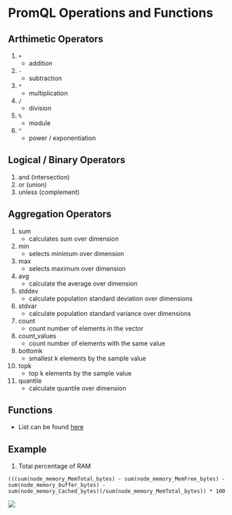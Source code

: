 # PromQL Operations and Functions

## Arthimetic Operators
1. `+`
    - addition
2. `-`
    - subtraction
3. `*`
    - multiplication
4. `/` 
    - division
5. `%`
    - module
6. `^`
    - power / exponentiation


## Logical / Binary Operators

1. and (intersection)
2. or (union)
3. unless (complement)


## Aggregation Operators
1. sum
    - calculates sum over dimension
2. min
    - selects minimum over dimension
3. max
    - selects maximum over dimension 
4. avg
    - calculate the average over dimension
5. stddev
    - calculate population standard deviation over dimensions
6. stdvar
    - calculate population standard variance over dimensions
7. count
    - count number of elements in the vector
8. count_values
    - count number of elements with the same value
9. bottomk
    - smallest k elements by the sample value
10. topk
    - top k elements by the sample value
11. quantile
    - calculate quantile over dimension

## Functions

- List can be found [here](https://prometheus.io/docs/prometheus/latest/querying/functions/)

## Example

1. Total percentage of RAM

```
(((sum(node_memory_MemTotal_bytes) - sum(node_memory_MemFree_bytes) - sum(node_memory_buffer_bytes) - sum(node_memory_Cached_bytes))/sum(node_memory_MemTotal_bytes)) * 100
```

<img src="https://user-images.githubusercontent.com/6856382/223031070-05af626b-b3b3-4989-a028-d7de9c45d8b1.png">

#